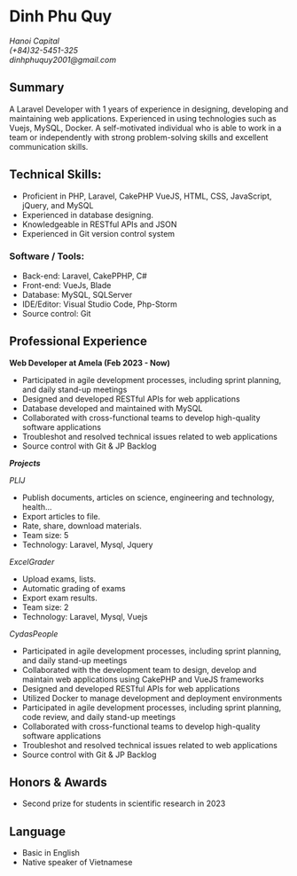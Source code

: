 # Dinh Phu Quy
_Hanoi Capital_  
_(+84)32-5451-325_  
_dinhphuquy2001@gmail.com_

## Summary
A Laravel Developer with 1 years of experience in designing, developing and maintaining web applications. Experienced in using technologies such as Vuejs, MySQL, Docker. A self-motivated individual who is able to work in a team or independently with strong problem-solving skills and excellent communication skills.

## Technical Skills:
- Proficient in PHP, Laravel, CakePHP VueJS, HTML, CSS, JavaScript, jQuery, and MySQL
- Experienced in database designing.
- Knowledgeable in RESTful APIs and JSON
- Experienced in  Git version control system

### Software / Tools:
- Back-end: Laravel, CakePPHP, C#
- Front-end: VueJs, Blade
- Database: MySQL, SQLServer
- IDE/Editor: Visual Studio Code, Php-Storm
- Source control: Git

## Professional Experience
__Web Developer at Amela (Feb  2023 - Now)__
- Participated in agile development processes, including sprint planning, and daily stand-up meetings
- Designed and developed RESTful APIs for web applications
- Database developed and maintained with MySQL
- Collaborated with cross-functional teams to develop high-quality software applications
- Troubleshot and resolved technical issues related to web applications
- Source control with Git &  JP Backlog

___Projects___

_PLIJ_
- Publish documents, articles on science, engineering and technology, health...
- Export articles to file.
- Rate, share, download materials.
- Team size: 5
- Technology: Laravel, Mysql,  Jquery

_ExcelGrader_
- Upload exams, lists.
- Automatic grading of exams
- Export exam results.
- Team size: 2
- Technology: Laravel, Mysql,  Vuejs

_CydasPeople_
- Participated in agile development processes, including sprint planning, and daily stand-up meetings
- Collaborated with the development team to design, develop and maintain web applications using CakePHP and VueJS frameworks
- Designed and developed RESTful APIs for web applications
- Utilized Docker to manage development and deployment environments
- Participated in agile development processes, including sprint planning, code review, and daily stand-up meetings
- Collaborated with cross-functional teams to develop high-quality software applications
- Troubleshot and resolved technical issues related to web applications
- Source control with Git & JP Backlog

## Honors & Awards 
- Second prize for students in scientific research in 2023

## Language
- Basic in English
- Native speaker of Vietnamese
